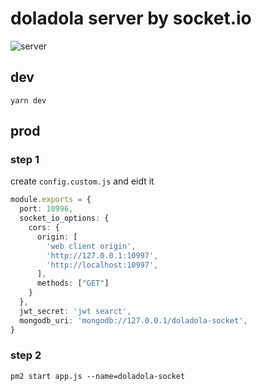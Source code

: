 # doladola server by socket.io

![server](https://github.com/addelete/doladola-socket)

## dev
```
yarn dev
```

## prod
### step 1
create `config.custom.js` and eidt it
```ts
module.exports = {
  port: 10996,
  socket_io_options: {
    cors: {
      origin: [
        'web client origin', 
        'http://127.0.0.1:10997',
        'http://localhost:10997',
      ],
      methods: ["GET"]
    }
  },
  jwt_secret: 'jwt searct',
  mongodb_uri: 'mongodb://127.0.0.1/doladola-socket',
}
```
### step 2
```
pm2 start app.js --name=doladola-socket
```
